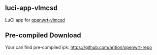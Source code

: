 luci-app-vlmcsd
-----
LuCI app for [openwrt-vlmcsd](https://github.com/arition/openwrt-vlmcsd)

Pre-compiled Download
-----
Your can find pre-compiled ipk:
https://github.com/arition/openwrt-repo
